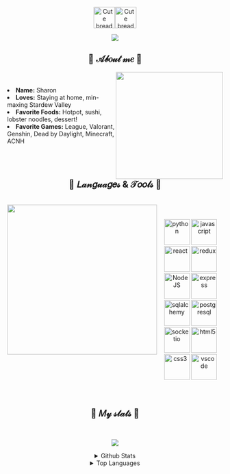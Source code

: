 <p align="center">
<img src="https://cdn-icons-png.flaticon.com/512/452/452651.png" alt="Cute bread" width="50"/><img src="https://cdn-icons-png.flaticon.com/512/3750/3750257.png" alt="Cute bread" width="50"/>
</p>
<p align="center">
  <img src="https://readme-typing-svg.herokuapp.com?size=30&duration=2000&color=F7B9F0&center=true&width=150&height=45&lines=h-hi...;hello!!!;welcome~;uwu" />
</p>
<h2 align="center">🌸 𝒜𝒷𝑜𝓊𝓉 𝓂𝑒 🌸</h2>
<img src="https://i.imgur.com/kVqJA90.gif" align="right" width="250">
<br>
<br>
<li>
  <b>Name:</b> Sharon
</li>
<li>
  <b>Loves:</b> Staying at home, min-maxing Stardew Valley
</li>
<li>
  <b>Favorite Foods:</b> Hotpot, sushi, lobster noodles, dessert!
</li>
<li>
  <b>Favorite Games:</b> League, Valorant, Genshin, Dead by Daylight, Minecraft, ACNH
</li>
<br>
<br>
<br>
<h2 align="center">🌼 𝐿𝒶𝓃𝑔𝓊𝒶𝑔𝑒𝓈 & 𝒯𝑜𝑜𝓁𝓈 🌼</h2>
<br>
<div stlye="display: flex; flex-direction: row;" align="center">
<img src="https://c.tenor.com/p1UCkxeGATgAAAAC/kaguya-shinomiya-kaguya.gif" width="350" align="left"/>
  <br>
  <br>
<div>
  <img src="https://cdn.jsdelivr.net/gh/devicons/devicon/icons/python/python-original-wordmark.svg" alt="python" width="60">
  <img src="https://cdn.jsdelivr.net/gh/devicons/devicon/icons/javascript/javascript-original.svg" alt="javascript" width="60">
  <img src="https://cdn.jsdelivr.net/gh/devicons/devicon/icons/react/react-original-wordmark.svg" alt="react" width="60">
  <img src="https://cdn.jsdelivr.net/gh/devicons/devicon/icons/redux/redux-original.svg" alt="redux" width="60">
  <img src="https://cdn.jsdelivr.net/gh/devicons/devicon/icons/nodejs/nodejs-original.svg" alt="NodeJS" width="60"/>
  <img src="https://cdn.jsdelivr.net/gh/devicons/devicon/icons/express/express-original.svg" alt="express" width="60"/>
</div>
<div>
  <img src="https://cdn.jsdelivr.net/gh/devicons/devicon/icons/sqlalchemy/sqlalchemy-original.svg" alt="sqlalchemy" width="60">
  <img src="https://cdn.jsdelivr.net/gh/devicons/devicon/icons/postgresql/postgresql-original-wordmark.svg" alt="postgresql" width="60">
  <img src="https://cdn.jsdelivr.net/gh/devicons/devicon/icons/socketio/socketio-original.svg" alt="socketio" title="socketio" width="60" />
  <img src="https://cdn.jsdelivr.net/gh/devicons/devicon/icons/html5/html5-original-wordmark.svg" alt="html5" width="60">
  <img src="https://cdn.jsdelivr.net/gh/devicons/devicon/icons/css3/css3-original-wordmark.svg" alt="css3" width="60">
  <img src="https://cdn.jsdelivr.net/gh/devicons/devicon/icons/vscode/vscode-original.svg" alt="vscode" width="60">
</div>
</div>
<br>
<br>
<h2 align="center">🌷 𝑀𝓎 𝓈𝓉𝒶𝓉𝓈 🌷</h2>
<br>
<p align="center">
  <img src="https://visitor-badge.glitch.me/badge?page_id=milkyomo&left_color=skyblue&right_color=plum" />
</p>
<details align="center">
  <summary>Github Stats</summary>
<p align="center">
  <img src="https://github-readme-stats.vercel.app/api?username=milkyomo&show_icons=true&theme=material-palenight" />
</p>
</details>
<details align="center">
  <summary>Top Languages</summary>
<p align="center">
  <img src="https://github-readme-stats.vercel.app/api/top-langs/?username=milkyomo&layout=compact&theme=material-palenight" />
</p>
</details>
